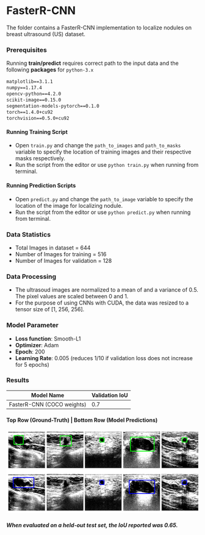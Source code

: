 # FasterR-CNN
The folder contains a FasterR-CNN implementation to localize nodules on breast ultrasound (US) dataset.

### Prerequisites
Running **train/predict** requires correct path to the input data and the following **packages** for ```python-3.x```

```
matplotlib==3.1.1
numpy==1.17.4
opencv-python==4.2.0
scikit-image==0.15.0
segmentation-models-pytorch==0.1.0
torch==1.4.0+cu92
torchvision==0.5.0+cu92
```

#### Running Training Script
* Open ```train.py``` and change the ```path_to_images``` and ```path_to_masks``` variable to specify the location of training images 
and their respective masks respectively.
* Run the script from the editor or use ```python train.py``` when running from terminal.

#### Running Prediction Scripts
* Open ```predict.py``` and change the ```path_to_image``` variable to specify the location of the image for localizing nodule.
* Run the script from the editor or use ```python predict.py``` when running from terminal.

### Data Statistics

* Total Images in dataset = 644
* Number of Images for training = 516
* Number of Images for validation = 128

### Data Processing
* The ultrasoud images are normalized to a mean of and a variance of 0.5. The pixel values are scaled between 0 and 1.
* For the purpose of using CNNs with CUDA, the data was resized to a tensor size of [1, 256, 256].

### Model Parameter

* **Loss function**: Smooth-L1
* **Optimizer**: Adam
* **Epoch**: 200
* **Learning Rate**: 0.005 (reduces 1/10 if validation loss does not increase for 5 epochs) 

### Results

Model Name | Validation IoU 
--- | --- |
FasterR-CNN (COCO weights) | 0.7 |

#### Top Row (Ground-Truth) | Bottom Row (Model Predictions)
![Alt text](sample_prediction/prediction_1.png?raw=true "Sample Predictions")

##### When evaluated on a held-out test set, the IoU reported was 0.65.

